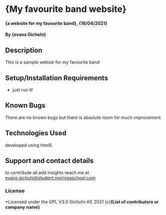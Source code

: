 # {My favourite band website}
#### {a website for my favourite band}, {18/04/2021}
#### By **{evans Gichohi}**
## Description
This is a sample websie for my favourite band
## Setup/Installation Requirements
* just run it!
## Known Bugs
There are no known bugs but there is absolute room for much improvement
## Technologies Used
developed using html5
## Support and contact details
to contribute all add insights reach me at evans.gichohi@student.moringaschool.com

### License
*Licensed under the GPL V3.0
Gichohi-KE 2021 (c)**{List of contributors or company name}**

